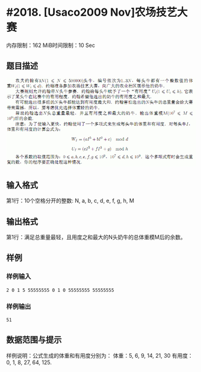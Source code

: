 # #2018. [Usaco2009 Nov]农场技艺大赛

内存限制：162 MiB时间限制：10 Sec

## 题目描述

![](upload/201401/af(5).jpg)

## 输入格式

第1行：10个空格分开的整数: N, a, b, c, d, e, f, g, h, M 

## 输出格式

第1行：满足总重量最轻，且用度之和最大的N头奶牛的总体重模M后的余数。 

## 样例

### 样例输入

    
    2 0 1 5 55555555 0 1 0 55555555 55555555
    
    

### 样例输出

    
    51
    
    

## 数据范围与提示

样例说明：公式生成的体重和有用度分别为： 体重：5, 6, 9, 14, 21, 30 有用度：0, 1, 8, 27, 64, 125. 
